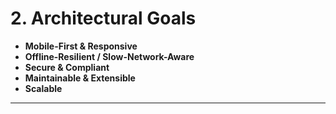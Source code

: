 # 2. Architectural Goals

- **Mobile-First & Responsive**
- **Offline-Resilient / Slow-Network-Aware**
- **Secure & Compliant**
- **Maintainable & Extensible**
- **Scalable**

---
